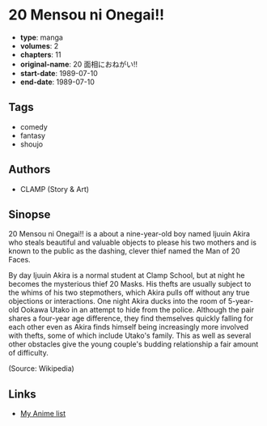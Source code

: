 # 20 Mensou ni Onegai!!

-   **type**: manga
-   **volumes**: 2
-   **chapters**: 11
-   **original-name**: 20 面相におねがい!!
-   **start-date**: 1989-07-10
-   **end-date**: 1989-07-10

## Tags

-   comedy
-   fantasy
-   shoujo

## Authors

-   CLAMP (Story & Art)

## Sinopse

20 Mensou ni Onegai!! is a about a nine-year-old boy named Ijuuin Akira who steals beautiful and valuable objects to please his two mothers and is known to the public as the dashing, clever thief named the Man of 20 Faces.

By day Ijuuin Akira is a normal student at Clamp School, but at night he becomes the mysterious thief 20 Masks. His thefts are usually subject to the whims of his two stepmothers, which Akira pulls off without any true objections or interactions. One night Akira ducks into the room of 5-year-old Ookawa Utako in an attempt to hide from the police. Although the pair shares a four-year age difference, they find themselves quickly falling for each other even as Akira finds himself being increasingly more involved with thefts, some of which include Utako's family. This as well as several other obstacles give the young couple's budding relationship a fair amount of difficulty.

(Source: Wikipedia)

## Links

-   [My Anime list](https://myanimelist.net/manga/552/20_Mensou_ni_Onegai)
